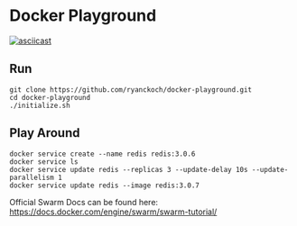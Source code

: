 # Docker  Playground

[![asciicast](https://asciinema.org/a/49680.png)](https://asciinema.org/a/49680)

## Run
```
git clone https://github.com/ryanckoch/docker-playground.git
cd docker-playground
./initialize.sh
```

## Play Around
```
docker service create --name redis redis:3.0.6
docker service ls
docker service update redis --replicas 3 --update-delay 10s --update-parallelism 1
docker service update redis --image redis:3.0.7
```

Official Swarm Docs can be found here: https://docs.docker.com/engine/swarm/swarm-tutorial/
